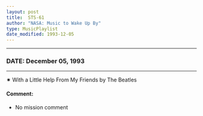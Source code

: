 ```yaml
---
layout: post
title:  STS-61
author: "NASA: Music to Wake Up By"
type: MusicPlaylist
date_modified: 1993-12-05
---
```


----
### DATE: December 05, 1993
----
✷ With a Little Help From My Friends by The Beatles

#### Comment:
* No mission comment
